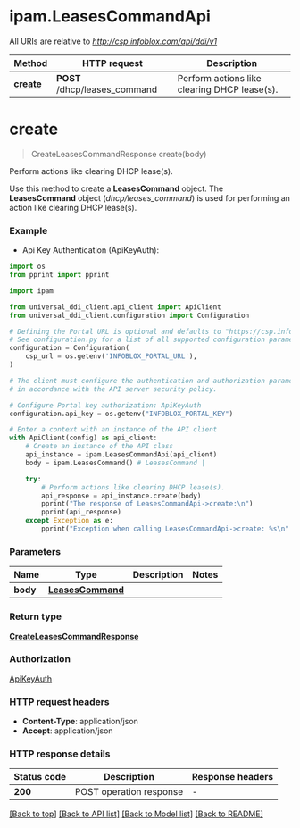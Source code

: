 # ipam.LeasesCommandApi

All URIs are relative to *http://csp.infoblox.com/api/ddi/v1*

Method | HTTP request | Description
------------- | ------------- | -------------
[**create**](LeasesCommandApi.md#create) | **POST** /dhcp/leases_command | Perform actions like clearing DHCP lease(s).


# **create**
> CreateLeasesCommandResponse create(body)

Perform actions like clearing DHCP lease(s).

Use this method to create a __LeasesCommand__ object. The __LeasesCommand__ object (_dhcp/leases_command_) is used for performing an action like clearing DHCP lease(s).

### Example

* Api Key Authentication (ApiKeyAuth):
```python
import os
from pprint import pprint

import ipam

from universal_ddi_client.api_client import ApiClient
from universal_ddi_client.configuration import Configuration

# Defining the Portal URL is optional and defaults to "https://csp.infoblox.com"
# See configuration.py for a list of all supported configuration parameters.
configuration = Configuration(
    csp_url = os.getenv('INFOBLOX_PORTAL_URL'),
)

# The client must configure the authentication and authorization parameters
# in accordance with the API server security policy.

# Configure Portal key authorization: ApiKeyAuth
configuration.api_key = os.getenv("INFOBLOX_PORTAL_KEY")

# Enter a context with an instance of the API client
with ApiClient(config) as api_client:
    # Create an instance of the API class
    api_instance = ipam.LeasesCommandApi(api_client)
    body = ipam.LeasesCommand() # LeasesCommand | 

    try:
        # Perform actions like clearing DHCP lease(s).
        api_response = api_instance.create(body)
        pprint("The response of LeasesCommandApi->create:\n")
        pprint(api_response)
    except Exception as e:
        pprint("Exception when calling LeasesCommandApi->create: %s\n" % e)
```



### Parameters


Name | Type | Description  | Notes
------------- | ------------- | ------------- | -------------
 **body** | [**LeasesCommand**](LeasesCommand.md)|  | 

### Return type

[**CreateLeasesCommandResponse**](CreateLeasesCommandResponse.md)

### Authorization

[ApiKeyAuth](../README.md#ApiKeyAuth)

### HTTP request headers

 - **Content-Type**: application/json
 - **Accept**: application/json

### HTTP response details

| Status code | Description | Response headers |
|-------------|-------------|------------------|
**200** | POST operation response |  -  |

[[Back to top]](#) [[Back to API list]](../README.md#documentation-for-api-endpoints) [[Back to Model list]](../README.md#documentation-for-models) [[Back to README]](../README.md)

